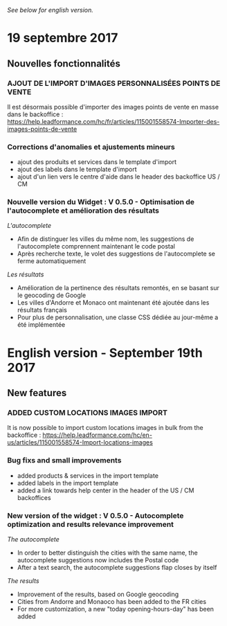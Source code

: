 *See below for english version.*

# 19 septembre 2017

## Nouvelles fonctionnalités

### AJOUT DE L'IMPORT D'IMAGES PERSONNALISÉES POINTS DE VENTE
Il est désormais possible d'importer des images points de vente en masse dans le backoffice : https://help.leadformance.com/hc/fr/articles/115001558574-Importer-des-images-points-de-vente

### Corrections d'anomalies et ajustements mineurs
* ajout des produits et services dans le template d'import
* ajout des labels dans le template d'import
* ajout d'un lien vers le centre d'aide dans le header des backoffice US / CM

### Nouvelle version du Widget : V 0.5.0 - Optimisation de l'autocomplete et amélioration des résultats

*L'autocomplete*

* Afin de distinguer les villes du même nom, les suggestions de l'autocomplete comprennent maintenant le code postal
* Après recherche texte, le volet des suggestions de l'autocomplete se ferme automatiquement

*Les résultats*

* Amélioration de la pertinence des résultats remontés, en se basant sur le geocoding de Google
* Les villes d'Andorre et Monaco ont maintenant été ajoutée dans les résultats français
* Pour plus de personnalisation, une classe CSS dédiée au jour-même a été implémentée

# English version - September 19th 2017

## New features

### ADDED CUSTOM LOCATIONS IMAGES IMPORT
It is now possible to import custom locations images in bulk from the backoffice : https://help.leadformance.com/hc/en-us/articles/115001558574-Import-locations-images

### Bug fixs and small improvements
* added products & services in the import template
* added labels in the import template
* added a link towards help center in the header of the US / CM backoffices

### New version of the widget : V 0.5.0 - Autocomplete optimization and results relevance improvement

*The autocomplete*

* In order to better distinguish the cities with the same name, the autocomplete suggestions now includes the Postal code
* After a text search, the autocomplete suggestions flap closes by itself

*The results*

* Improvement of the results, based on Google geocoding
* Cities from Andorre and Monaoco has been added to the FR cities
* For more customization, a new "today opening-hours-day" has been added
